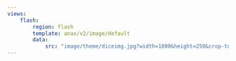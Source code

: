 ```yaml
---
views:
    flash:
        region: flash
        template: anax/v2/image/default
        data:
            src: "image/theme/diceimg.jpg?width=1800&height=250&crop-to-fit&area=0,0,40,0"
---
```


